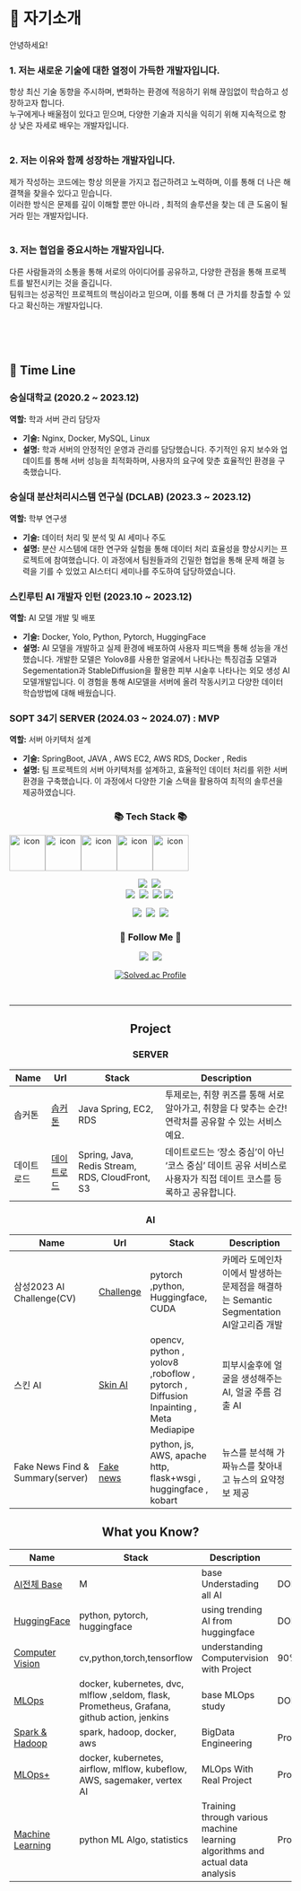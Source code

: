   
# 🌟 자기소개

안녕하세요! 
### 1. 저는 새로운 기술에 대한 열정이 가득한 개발자입니다. 
항상 최신 기술 동향을 주시하며, 변화하는 환경에 적응하기 위해 끊임없이 학습하고 성장하고자 합니다.<br>
누구에게나 배울점이 있다고 믿으며, 다양한 기술과 지식을 익히기 위해 지속적으로 항상 낮은 자세로 배우는 개발자입니다.
<br>
<br>
### 2. 저는 이유와 함께 성장하는 개발자입니다. 
제가 작성하는 코드에는 항상 의문을 가지고 접근하려고 노력하며, 이를 통해 더 나은 해결책을 찾을수 있다고 믿습니다. <br>
이러한 방식은 문제를 깊이 이해할 뿐만 아니라 , 최적의 솔루션을 찾는 데 큰 도움이 될거라 믿는 개발자입니다.
<br>
<br>

### 3. 저는 협업을 중요시하는 개발자입니다. 
다른 사람들과의 소통을 통해 서로의 아이디어를 공유하고, 다양한 관점을 통해 프로젝트를 발전시키는 것을 즐깁니다. <br>
팀워크는 성공적인 프로젝트의 핵심이라고 믿으며, 이를 통해 더 큰 가치를 창출할 수 있다고 확신하는 개발자입니다.

<br>
<br>
<br>

  
## 💼 Time Line

### 숭실대학교 (2020.2 ~ 2023.12)  
**역할:** 학과 서버 관리 담당자  
- **기술:** Nginx, Docker, MySQL, Linux
- **설명:** 학과 서버의 안정적인 운영과 관리를 담당했습니다. 주기적인 유지 보수와 업데이트를 통해 서버 성능을 최적화하며, 사용자의 요구에 맞춘 효율적인 환경을 구축했습니다.

### 숭실대 분산처리시스템 연구실 (DCLAB) (2023.3 ~ 2023.12)  
**역할:** 학부 연구생  
- **기술:** 데이터 처리 및 분석 및 AI 세미나 주도
- **설명:** 분산 시스템에 대한 연구와 실험을 통해 데이터 처리 효율성을 향상시키는 프로젝트에 참여했습니다. 이 과정에서 팀원들과의 긴밀한 협업을 통해 문제 해결 능력을 기를 수 있었고 AI스터디 세미나를 주도하여 담당하였습니다.

### 스킨루틴 AI 개발자 인턴 (2023.10 ~ 2023.12)  
**역할:** AI 모델 개발 및 배포  
- **기술:** Docker, Yolo, Python, Pytorch, HuggingFace
- **설명:** AI 모델을 개발하고 실제 환경에 배포하여 사용자 피드백을 통해 성능을 개선했습니다. 
개발한 모델은 Yolov8를 사용한 얼굴에서 나타나는 특징검출 모델과 Segementation과 StableDiffusion을 활용한 피부 시술후 나타나는 외모 생성 AI 모델개발입니다.
이 경험을 통해 AI모델을 서버에 올려 작동시키고 다양한 데이터 학습방법에 대해 배웠습니다.

### SOPT 34기 SERVER (2024.03 ~ 2024.07) : MVP 
**역할:** 서버 아키텍처 설계  
- **기술:** SpringBoot, JAVA , AWS EC2, AWS RDS, Docker , Redis  
- **설명:** 팀 프로젝트의 서버 아키텍처를 설계하고, 효율적인 데이터 처리를 위한 서버 환경을 구축했습니다. 이 과정에서 다양한 기술 스택을 활용하여 최적의 솔루션을 제공하였습니다.

<div align="center">
<h3 align="center">📚 Tech Stack 📚</h3>
<div style="display: flex; align-items: flex-start;"><img src="https://techstack-generator.vercel.app/docker-icon.svg" alt="icon" width="64" height="64" /><img src="https://techstack-generator.vercel.app/python-icon.svg" alt="icon" width="64" height="64" /><img src="https://techstack-generator.vercel.app/github-icon.svg" alt="icon" width="64" height="64" /><img src="https://techstack-generator.vercel.app/mysql-icon.svg" alt="icon" width="64" height="64" /><img src="https://techstack-generator.vercel.app/kubernetes-icon.svg" alt="icon" width="64" height="64" /></div>

<p align="center">
  <img src="https://img.shields.io/badge/C++-00599C?style=flat-square&logo=C%2B%2B&logoColor=white"/></a>&nbsp 
  <img src="https://img.shields.io/badge/Javascript-ffb13b?style=flat-square&logo=javascript&logoColor=white"/></a>&nbsp 
  <br>
  <img src="https://img.shields.io/badge/Scikit Learn-F7931E?logo=scikitlearn&logoColor=white"/></a>&nbsp 
  <img src="https://img.shields.io/badge/amazon S3-569A31?logo=amazons3&logoColor=white"/></a>&nbsp 
  <img src="https://img.shields.io/badge/amazon EC2-FF9900?logo=amazonec2&logoColor=white"/>
  <img src="https://img.shields.io/badge/googlecloud-4285F4?logo=googlecloud&logoColor=white"/></a>&nbsp 
</p>



<p><a href='https://crystalline-paper-4ea.notion.site/0b958a3b0efb48c9b4a56e88d22f614c?v=33d124b6885e4907ba3cd825c1a22e4f&pvs=4'><img src="https://img.shields.io/badge/Notion-b4f5bd?style=flat&logo=Notion&logoColor=black"/></a>&nbsp;&nbsp;<img src="https://img.shields.io/badge/GitHub-gray?style=flat&logo=GitHub&logoColor=black"/>&nbsp;&nbsp;<img src="https://img.shields.io/badge/Git-blue?style=flat&logo=Git&logoColor=F05032"/>
  <h3 align="center">🌈 Follow Me 🌈</h3>
<p align="center">
  <a href="https://www.instagram.com/kiru_day/"><img src="https://img.shields.io/badge/Instagram-E4405F?style=flat-square&logo=Instagram&logoColor=white&link=https://www.instagram.com/kiruming/"/></a>&nbsp
  <a href="mailto:rlarlgnszx20@gmail.com"><img src="https://img.shields.io/badge/Gmail-d14836?style=flat-square&logo=Gmail&logoColor=white&link=rlarlgnszx20@gmail.com"/></a>
</p>

[![Solved.ac Profile](http://mazassumnida.wtf/api/v2/generate_badge?boj=rlarlgnszx)](https://solved.ac/rlarlgnszx/)


<br>
<hr>

## Project
### SERVER 

| Name       | Url                                         | Stack                          | Description                                                                 |
|------------|---------------------------------------------|--------------------------------|-----------------------------------------------------------------------------|
| 솝커톤    | [솝커톤](https://playground.sopt.org/projects/172) | Java Spring, EC2, RDS         | 투제로는, 취향 퀴즈를 통해 서로 알아가고, 취향을 다 맞추는 순간! 연락처를 공유할 수 있는 서비스예요. |
| 데이트로드 | [데이트로드](https://github.com/TeamDATEROAD/DATEROAD-SERVER) | Spring, Java, Redis Stream, RDS, CloudFront, S3 | 데이트로드는 ‘장소 중심’이 아닌 ‘코스 중심’ 데이트 공유 서비스로 사용자가 직접 데이트 코스를 등록하고 공유합니다. |

### AI 

Name | Url | Stack | Description | 
---- | ---- | ---- | ---- |
삼성2023 AI Challenge(CV) |  [Challenge](https://github.com/rlarlgnszx/Camera_Segmenation_for_robust_AI) | pytorch ,python, Huggingface, CUDA | 카메라 도메인차이에서 발생하는 문제점을 해결하는 Semantic Segmentation AI알고리즘 개발
스킨 AI | [Skin AI](https://github.com/rlarlgnszx/skin-treatement-diffusion) | opencv, python , yolov8 ,roboflow , pytorch , Diffusion Inpainting , Meta Mediapipe  | 피부시술후에 얼굴을 생성해주는 AI, 얼굴 주름 검출 AI |
Fake News Find & Summary(server)  | [Fake news](https://github.com/rlarlgnszx/Fake_news_Chrome_Extension) | python, js, AWS, apache http, flask+wsgi , huggingface , kobart | 뉴스를 분석해 가짜뉴스를 찾아내고 뉴스의 요약정보 제공 |


## What you Know?

Name | Stack | Description | Status | 
--- | --- | --- | --- | 
[AI전체 Base](https://crystalline-paper-4ea.notion.site/ALL_OF_AI-1f75646898e842d0aa2e9bdabf0e6546?pvs=74) | M | base Understading all AI | DONE |
[HuggingFace](https://crystalline-paper-4ea.notion.site/Hugging-Face-Models-bb679c04cf3e4993b4a04754a87a7377?pvs=74) | python, pytorch, huggingface | using trending AI from huggingface | DONE | 
[Computer Vision](https://crystalline-paper-4ea.notion.site/Computer-vision-bd2dcf6c749a4adbbd40cdc0066af207) | cv,python,torch,tensorflow | understanding Computervision with Project | 90% | 
[MLOps](https://crystalline-paper-4ea.notion.site/MLOps-3e70e978fab54dd7966044dc7f6d2b93) | docker, kubernetes, dvc, mlflow ,seldom, flask, Prometheus, Grafana, github action, jenkins | base MLOps study | DONE | 
[Spark & Hadoop](https://crystalline-paper-4ea.notion.site/Spark-Hadoop-8e6ec19bc29b44fbad9fa08a8494b5ba) | spark, hadoop, docker, aws | BigData Engineering | Proceeding(10%)|
[MLOps+](https://crystalline-paper-4ea.notion.site/MLOps2-0e8205d87235406c934e99d906f5b2f3)  | docker, kubernetes, airflow, mlflow, kubeflow, AWS, sagemaker, vertex AI  | MLOps With Real Project | Proceeding(60%) |
[Machine Learning](https://crystalline-paper-4ea.notion.site/2eef0f32627e4bc5b908adb907461de7) | python ML Algo, statistics | Training through various machine learning algorithms and actual data analysis |Proceeding(50%) |


